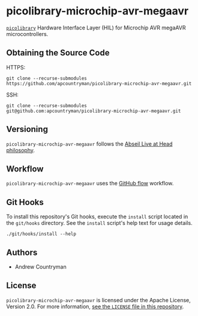 # picolibrary-microchip-avr-megaavr
[`picolibrary`](https://github.com/apcountryman/picolibrary) Hardware Interface Layer
(HIL) for Microchip AVR megaAVR microcontrollers.

## Obtaining the Source Code
HTTPS:
```shell
git clone --recurse-submodules https://github.com/apcountryman/picolibrary-microchip-avr-megaavr.git
```
SSH:
```shell
git clone --recurse-submodules git@github.com:apcountryman/picolibrary-microchip-avr-megaavr.git
```

## Versioning
`picolibrary-microchip-avr-megaavr` follows the [Abseil Live at Head
philosophy](https://abseil.io/about/philosophy).

## Workflow
`picolibrary-microchip-avr-megaavr` uses the [GitHub
flow](https://guides.github.com/introduction/flow/) workflow.

## Git Hooks
To install this repository's Git hooks, execute the `install` script located in the
`git/hooks` directory.
See the `install` script's help text for usage details.
```shell
./git/hooks/install --help
```

## Authors
- Andrew Countryman

## License
`picolibrary-microchip-avr-megaavr` is licensed under the Apache License, Version 2.0.
For more information, [see the `LICENSE` file in this repository](LICENSE).
